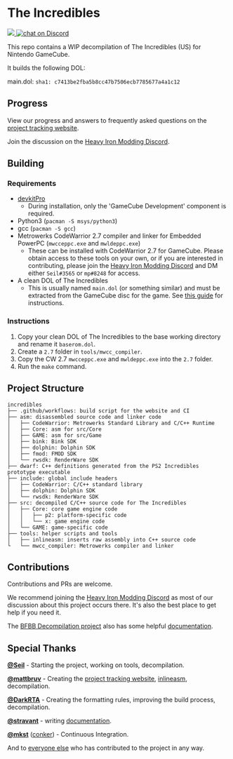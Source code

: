 # The Incredibles

<a href="https://seilweiss.github.io/incredibles/progress" alt="Percentage Decompiled">
<img src="https://img.shields.io/badge/dynamic/json?color=blue&label=decompiled&query=linesPercent&url=https%3A%2F%2Fseilweiss.github.io%2Fincredibles%2Fapi.json" />
</a>
<a href="https://discord.gg/9eAE6UB">
<img src="https://img.shields.io/discord/446321271635050506?logo=discord"
            alt="chat on Discord"></a>

This repo contains a WIP decompilation of The Incredibles (US) for Nintendo GameCube.

It builds the following DOL:

main.dol: `sha1: c7413be2fba5b8cc47b7506ecb7785677a4a1c12`

## Progress

View our progress and answers to frequently asked questions on the [project tracking website](https://seilweiss.github.io/incredibles/progress).

Join the discussion on the [Heavy Iron Modding Discord](https://discord.gg/dVbGFdYU6A).

## Building

### Requirements

- [devkitPro](https://devkitpro.org/wiki/Getting_Started)
  - During installation, only the 'GameCube Development' component is required.
- Python3 (`pacman -S msys/python3`)
- gcc (`pacman -S gcc`)
- Metrowerks CodeWarrior 2.7 compiler and linker for Embedded PowerPC (`mwcceppc.exe` and `mwldeppc.exe`)
  - These can be installed with CodeWarrior 2.7 for GameCube. Please obtain access to these tools on your own, or if you are interested in contributing, please join the [Heavy Iron Modding Discord](https://discord.gg/dVbGFdYU6A) and DM either `Seil#3565` or `mp#8248` for access.
- A clean DOL of The Incredibles
  - This is usually named `main.dol` (or something similar) and must be extracted from the GameCube disc for the game. See [this guide](https://heavyironmodding.org/wiki/Setting_up_Dolphin_for_modding) for instructions.

### Instructions

1. Copy your clean DOL of The Incredibles to the base working directory and rename it `baserom.dol`.
2. Create a `2.7` folder in `tools/mwcc_compiler`.
4. Copy the CW 2.7 `mwcceppc.exe` and `mwldeppc.exe` into the `2.7` folder.
5. Run the `make` command.

## Project Structure

    incredibles
    ├── .github/workflows: build script for the website and CI
    ├── asm: disassembled source code and linker code
    │   ├── CodeWarrior: Metrowerks Standard Library and C/C++ Runtime
    │   ├── Core: asm for src/Core
    │   ├── GAME: asm for src/Game
    │   ├── bink: Bink SDK
    │   ├── dolphin: Dolphin SDK
    │   ├── fmod: FMOD SDK
    │   └── rwsdk: RenderWare SDK
    ├── dwarf: C++ definitions generated from the PS2 Incredibles prototype executable
    ├── include: global include headers
    │   ├── CodeWarrior: C/C++ standard library
    │   ├── dolphin: Dolphin SDK
    │   └── rwsdk: RenderWare SDK
    ├── src: decompiled C/C++ source code for The Incredibles
    │   ├── Core: core game engine code
    │   │   ├── p2: platform-specific code
    │   │   └── x: game engine code
    │   └── GAME: game-specific code
    ├── tools: helper scripts and tools
    │   ├── inlineasm: inserts raw assembly into C++ source code
    └   └── mwcc_compiler: Metrowerks compiler and linker

## Contributions

Contributions and PRs are welcome.

We recommend joining the [Heavy Iron Modding Discord](https://discord.gg/dVbGFdYU6A) as most of our discussion about this project occurs there. It's also the best place to get help if you need it.

The [BFBB Decompilation project](https://github.com/bfbbdecomp/bfbb) also has some helpful [documentation](https://github.com/bfbbdecomp/bfbb/blob/master/docs/WalkthroughAndTips.md).

## Special Thanks

**[@Seil](https://github.com/seilweiss)** -
Starting the project, working on tools, decompilation.

**[@mattbruv](https://github.com/mattbruv)** -
Creating the [project tracking website](https://seilweiss.github.io/incredibles/progress), [inlineasm](tools/inlineasm/README.md), decompilation.

**[@DarkRTA](https://github.com/DarkRTA)** -
Creating the formatting rules, improving the build process, decompilation.

**[@stravant](https://github.com/stravant)** -
writing [documentation](https://github.com/bfbbdecomp/bfbb/blob/master/docs/WalkthroughAndTips.md).

**[@mkst](https://github.com/mkst)** ([conker](https://github.com/mkst/conker)) -
Continuous Integration.

And to [everyone else](https://github.com/seilweiss/incredibles/graphs/contributors) who has contributed to the project in any way.
